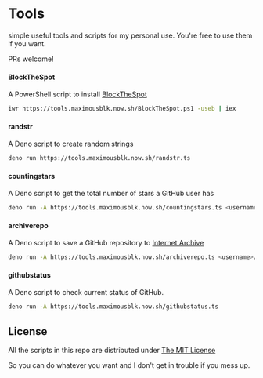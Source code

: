 # Tools

simple useful tools and scripts for my personal use. You're free to use them if you want.

PRs welcome!

#### BlockTheSpot

A PowerShell script to install [BlockTheSpot](https://github.com/mrpond/BlockTheSpot/)

```sh
iwr https://tools.maximousblk.now.sh/BlockTheSpot.ps1 -useb | iex
```

#### randstr

A Deno script to create random strings

```sh
deno run https://tools.maximousblk.now.sh/randstr.ts
```

#### countingstars

A Deno script to get the total number of stars a GitHub user has

```sh
deno run -A https://tools.maximousblk.now.sh/countingstars.ts <username>
```

#### archiverepo

A Deno script to save a GitHub repository to [Internet Archive](https://archive.org/)

```sh
deno run -A https://tools.maximousblk.now.sh/archiverepo.ts <username>/<reponame>
```

#### githubstatus

A Deno script to check current status of GitHub.

```sh
deno run -A https://tools.maximousblk.now.sh/githubstatus.ts
```

## License

All the scripts in this repo are distributed under [The MIT License](LICENSE)

So you can do whatever you want and I don't get in trouble if you mess up.
